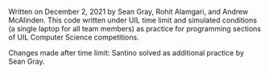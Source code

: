 Written on December 2, 2021 by Sean Gray, Rohit Alamgari, and Andrew McAlinden.
This code written under UIL time limit and simulated conditions (a single laptop for all team members) as practice for programming sections of UIL Computer Science competitions.

Changes made after time limit:
    Santino solved as additional practice by Sean Gray.